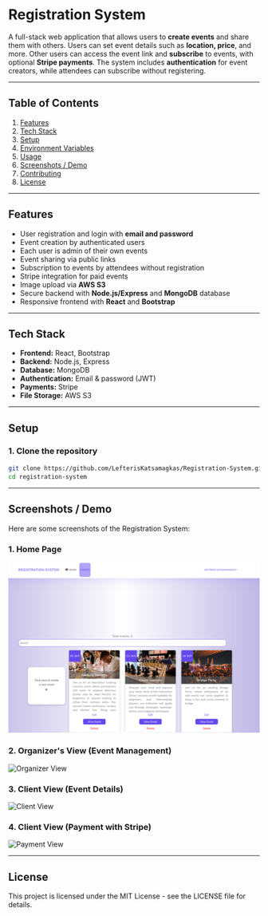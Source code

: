 # Registration System

A full-stack web application that allows users to **create events** and share them with others. Users can set event details such as **location, price**, and more. Other users can access the event link and **subscribe** to events, with optional **Stripe payments**. The system includes **authentication** for event creators, while attendees can subscribe without registering.  

---

## Table of Contents

1. [Features](#features)
2. [Tech Stack](#tech-stack)
3. [Setup](#setup)
4. [Environment Variables](#environment-variables)
5. [Usage](#usage)
6. [Screenshots / Demo](#screenshots--demo)
7. [Contributing](#contributing)
8. [License](#license)

---

## Features

- User registration and login with **email and password**  
- Event creation by authenticated users  
- Each user is admin of their own events  
- Event sharing via public links  
- Subscription to events by attendees without registration  
- Stripe integration for paid events  
- Image upload via **AWS S3**  
- Secure backend with **Node.js/Express** and **MongoDB** database  
- Responsive frontend with **React** and **Bootstrap**

---

## Tech Stack

- **Frontend:** React, Bootstrap  
- **Backend:** Node.js, Express  
- **Database:** MongoDB  
- **Authentication:** Email & password (JWT)  
- **Payments:** Stripe  
- **File Storage:** AWS S3  

---

## Setup

### 1. Clone the repository
```bash
git clone https://github.com/LefterisKatsamagkas/Registration-System.git
cd registration-system
```

---

## Screenshots / Demo

Here are some screenshots of the Registration System:

### 1. Home Page
![Home Page](assets/Screenshot%202025-09-16%20113804.png)

### 2. Organizer's View (Event Management)
![Organizer View](assets/Screenshot%202025-09-16%20113804-2.png)

### 3. Client View (Event Details)
![Client View](assets/Screenshot%202025-09-16%20113804-3.png)

### 4. Client View (Payment with Stripe)
![Payment View](assets/Screenshot%202025-09-16%20113804-4.png)

---

## License

This project is licensed under the MIT License - see the LICENSE file for details.

